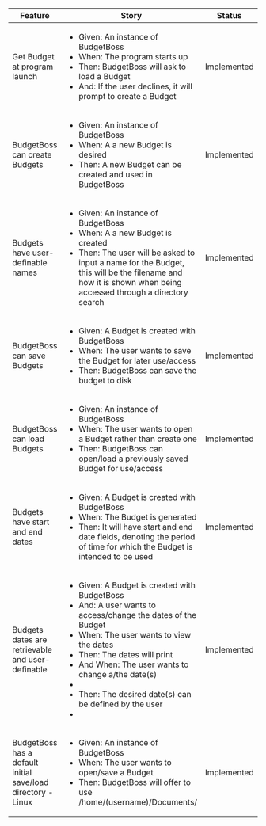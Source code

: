 <table>
	<thead>
		<tr>
		  <th>Feature</th>
		  <th>Story</th>
		  <th>Status</th>
		</tr>
	</thead>
	<tbody>
		<tr>
		  <td>Get Budget at program launch</td>
		  <td>
		    <ul>
		       <li>Given: An instance of BudgetBoss</li>
		       <li>When: The program starts up</li>
		       <li>Then: BudgetBoss will ask to load a Budget</li>
		       <li>And: If the user declines, it will prompt to create a Budget</li>
		  </td>
		  <td>Implemented</td>
		</tr>
		<tr>
		  <td>BudgetBoss can create Budgets</td>
		  <td>
		    <ul>
		       <li>Given: An instance of BudgetBoss</li>
		       <li>When: A a new Budget is desired</li>
		       <li>Then: A new Budget can be created and used in BudgetBoss</li>
		  </td>
	 	  <td>Implemented</td>
		</tr>
		<tr>
		  <td>Budgets have user-definable names</td>
		  <td>
		    <ul>
		       <li>Given: An instance of BudgetBoss</li>
		       <li>When: A a new Budget is created</li>
		       <li>Then: The user will be asked to input a name for the Budget, this will be the filename and how it is shown when being accessed through a directory search</li>
		  </td>
	 	  <td>Implemented</td>
		</tr>
		<tr>
		  <td>BudgetBoss can save Budgets</td>
		  <td>
		    <ul>
		       <li>Given: A Budget is created with BudgetBoss</li>
		       <li>When: The user wants to save the Budget for later use/access</li>
		       <li>Then: BudgetBoss can save the budget to disk</li>
		  </td>
	 	  <td>Implemented</td>
		</tr>
		<tr>
		  <td>BudgetBoss can load Budgets</td>
		  <td>
		    <ul>
		       <li>Given: An instance of BudgetBoss</li>
		       <li>When: The user wants to open a Budget rather than create one</li>
		       <li>Then: BudgetBoss can open/load a previously saved Budget for use/access</li>
		  </td>
	 	  <td>Implemented</td>
		</tr>
		<tr>
		  <td>Budgets have start and end dates</td>
		  <td>
		    <ul>
		       <li>Given: A Budget is created with BudgetBoss</li>
		       <li>When: The Budget is generated</li>
		       <li>Then: It will have start and end date fields, denoting the period of time for which the Budget is intended to be used</li>
		  </td>
	 	  <td>Implemented</td>
		</tr>
		<tr>
		  <td>Budgets dates are retrievable and user-definable</td>
		  <td>
		    <ul>
		       <li>Given: A Budget is created with BudgetBoss</li>
		       <li>And: A user wants to access/change the dates of the Budget</li>
		       <li>When: The user wants to view the dates</li>
		       <li>Then: The dates will print</li>
		       <li>And When: The user wants to change a/the date(s)<li>
		       <li>Then: The desired date(s) can be defined by the user<li>
		  </td>
	 	  <td>Implemented</td>
		</tr>
		<tr>
		  <td>BudgetBoss has a default initial save/load directory - Linux</td>
		  <td>
		    <ul>
		       <li>Given: An instance of BudgetBoss</li>
		       <li>When: The user wants to open/save a Budget</li>
		       <li>Then: BudgetBoss will offer to use /home/(username)/Documents/</li>
		  </td>
	 	  <td>Implemented</td>
		</tr>
	</tbody>
	<tfoot>
	</tfoot>
</table>